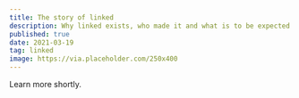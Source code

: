 ```yaml
---
title: The story of linked
description: Why linked exists, who made it and what is to be expected.
published: true
date: 2021-03-19
tag: linked
image: https://via.placeholder.com/250x400
---
```


Learn more shortly.
